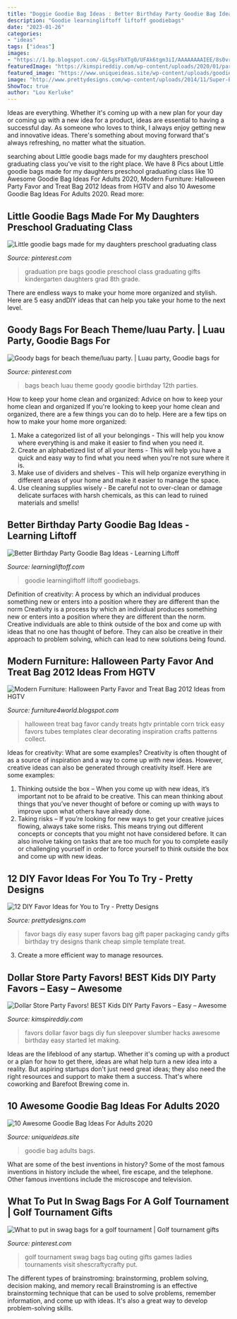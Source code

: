 ```yaml
---
title: "Doggie Goodie Bag Ideas : Better Birthday Party Goodie Bag Ideas"
description: "Goodie learningliftoff liftoff goodiebags"
date: "2023-01-26"
categories:
- "ideas"
tags: ["ideas"]
images:
- "https://1.bp.blogspot.com/-GL5gsFbXTg0/UFAk6tgm3iI/AAAAAAAAIEE/8s0vrJvvEPM/s1600/Halloween-Party-Favor-Treat-Bag-2013-Ideas-3.jpg"
featuredImage: "https://kimspireddiy.com/wp-content/uploads/2020/01/party-favors-dollar-store-eyelashes-2.jpg"
featured_image: "https://www.uniqueideas.site/wp-content/uploads/goodie-bags-adults-deserve-them-too-my-country-birthday-1-800x800.jpg"
image: "http://www.prettydesigns.com/wp-content/uploads/2014/11/Super-Easy-Favor-Bags.jpg"
ShowToc: true
author: "Lou Kerluke"
---
```



Ideas are everything. Whether it's coming up with a new plan for your day or coming up with a new idea for a product, ideas are essential to having a successful day. As someone who loves to think, I always enjoy getting new and innovative ideas. There's something about moving forward that's always refreshing, no matter what the situation.

	

		
searching about Little goodie bags made for my daughters preschool graduating class you've visit to the right place. We have 8 Pics about Little goodie bags made for my daughters preschool graduating class like 10 Awesome Goodie Bag Ideas For Adults 2020, Modern Furniture: Halloween Party Favor and Treat Bag 2012 Ideas from HGTV and also 10 Awesome Goodie Bag Ideas For Adults 2020. Read more:
		
    
## Little Goodie Bags Made For My Daughters Preschool Graduating Class

<img loading=lazy src="https://i.pinimg.com/originals/91/6d/10/916d10bdf1d802f8aaf4e867fa502654.jpg" onerror="this.onerror=null;this.src='https://tse1.mm.bing.net/th?id=OIP.2x-qCHM1P_pnwThq6c4NJAHaKb&amp;pid=15.1';" alt="Little goodie bags made for my daughters preschool graduating class">

_Source: pinterest.com_

>graduation pre bags goodie preschool class graduating gifts kindergarten daughters grad 8th grade. 

	

There are endless ways to make your home more organized and stylish. Here are 5 easy andDIY ideas that can help you take your home to the next level.

    
## Goody Bags For Beach Theme/luau Party. | Luau Party, Goodie Bags For

<img loading=lazy src="https://i.pinimg.com/originals/67/2c/c7/672cc7995ef2bc39998d3161582e153d.jpg" onerror="this.onerror=null;this.src='https://tse1.mm.bing.net/th?id=OIP.flRq2k5HRo7nMgWfypOn7AHaEL&amp;pid=15.1';" alt="Goody bags for beach theme/luau party. | Luau party, Goodie bags for">

_Source: pinterest.com_

>bags beach luau theme goody goodie birthday 12th parties. 

	

How to keep your home clean and organized: Advice on how to keep your home clean and organized
If you're looking to keep your home clean and organized, there are a few things you can do to help. Here are a few tips on how to make your home more organized: 
1. Make a categorized list of all your belongings - This will help you know where everything is and make it easier to find when you need it. 
2. Create an alphabetized list of all your items - This will help you have a quick and easy way to find what you need when you're not sure where it is. 
3. Make use of dividers and shelves - This will help organize everything in different areas of your home and make it easier to manage the space. 
4. Use cleaning supplies wisely - Be careful not to over-clean or damage delicate surfaces with harsh chemicals, as this can lead to ruined materials and smells!

    
## Better Birthday Party Goodie Bag Ideas - Learning Liftoff

<img loading=lazy src="https://www.learningliftoff.com/wp-content/uploads/2016/04/GoodieBags_EnhanceLearning.jpg" onerror="this.onerror=null;this.src='https://tse4.mm.bing.net/th?id=OIP.qPzyMuSOj6zAegAGov1yPwHaD8&amp;pid=15.1';" alt="Better Birthday Party Goodie Bag Ideas - Learning Liftoff">

_Source: learningliftoff.com_

>goodie learningliftoff liftoff goodiebags. 

	

Definition of creativity: A process by which an individual produces something new or enters into a position where they are different than the norm
Creativity is a process by which an individual produces something new or enters into a position where they are different than the norm. Creative individuals are able to think outside of the box and come up with ideas that no one has thought of before. They can also be creative in their approach to problem solving, which can lead to new solutions being found.

    
## Modern Furniture: Halloween Party Favor And Treat Bag 2012 Ideas From HGTV

<img loading=lazy src="https://1.bp.blogspot.com/-GL5gsFbXTg0/UFAk6tgm3iI/AAAAAAAAIEE/8s0vrJvvEPM/s1600/Halloween-Party-Favor-Treat-Bag-2013-Ideas-3.jpg" onerror="this.onerror=null;this.src='https://tse2.mm.bing.net/th?id=OIP.rqu2odDLXc_ufoej--ksVgHaJ7&amp;pid=15.1';" alt="Modern Furniture: Halloween Party Favor and Treat Bag 2012 Ideas from HGTV">

_Source: furniture4world.blogspot.com_

>halloween treat bag favor candy treats hgtv printable corn trick easy favors tubes templates clear decorating inspiration crafts patterns collect. 

	

Ideas for creativity: What are some examples?
Creativity is often thought of as a source of inspiration and a way to come up with new ideas. However, creative ideas can also be generated through creativity itself. Here are some examples: 
1. Thinking outside the box – When you come up with new ideas, it’s important not to be afraid to be creative. This can mean thinking about things that you’ve never thought of before or coming up with ways to improve upon what others have already done. 
2. Taking risks – If you’re looking for new ways to get your creative juices flowing, always take some risks. This means trying out different concepts or concepts that you might not have considered before. It can also involve taking on tasks that are too much for you to complete easily or challenging yourself in order to force yourself to think outside the box and come up with new ideas.

    
## 12 DIY Favor Ideas For You To Try - Pretty Designs

<img loading=lazy src="http://www.prettydesigns.com/wp-content/uploads/2014/11/Super-Easy-Favor-Bags.jpg" onerror="this.onerror=null;this.src='https://tse4.mm.bing.net/th?id=OIP.kP5YkmTMqbb0-TpIsx96sAHaOe&amp;pid=15.1';" alt="12 DIY Favor Ideas for You to Try - Pretty Designs">

_Source: prettydesigns.com_

>favor bags diy easy super favors bag gift paper packaging candy gifts birthday try designs thank cheap simple template treat. 

	

3. Create a more efficient way to manage resources.

    
## Dollar Store Party Favors! BEST Kids DIY Party Favors – Easy – Awesome

<img loading=lazy src="https://kimspireddiy.com/wp-content/uploads/2020/01/party-favors-dollar-store-eyelashes-2.jpg" onerror="this.onerror=null;this.src='https://tse4.mm.bing.net/th?id=OIP.yG2NgOJpSijPC7gh7qT_kwHaJ4&amp;pid=15.1';" alt="Dollar Store Party Favors! BEST Kids DIY Party Favors – Easy – Awesome">

_Source: kimspireddiy.com_

>favors dollar favor bags diy fun sleepover slumber hacks awesome birthday easy started let making. 

	

Ideas are the lifeblood of any startup. Whether it's coming up with a product or a plan for how to get there, ideas are what help turn a new idea into a reality. But aspiring startups don't just need great ideas; they also need the right resources and support to make them a success. That's where coworking and Barefoot Brewing come in.

    
## 10 Awesome Goodie Bag Ideas For Adults 2020

<img loading=lazy src="https://www.uniqueideas.site/wp-content/uploads/goodie-bags-adults-deserve-them-too-my-country-birthday-1-800x800.jpg" onerror="this.onerror=null;this.src='https://tse3.mm.bing.net/th?id=OIP.qaCqwNVlV6oAG5MidVoxygHaHa&amp;pid=15.1';" alt="10 Awesome Goodie Bag Ideas For Adults 2020">

_Source: uniqueideas.site_

>goodie bag adults bags. 

	

What are some of the best inventions in history?
Some of the most famous inventions in history include the wheel, fire escape, and the telephone. Other famous inventions include the microscope and television.

    
## What To Put In Swag Bags For A Golf Tournament | Golf Tournament Gifts

<img loading=lazy src="https://i.pinimg.com/736x/19/01/48/190148149f21f82748b4f45223c1a9a2.jpg" onerror="this.onerror=null;this.src='https://tse2.mm.bing.net/th?id=OIP.JKSuLRg519Z_D5MG0AuxRwHaNl&amp;pid=15.1';" alt="What to put in swag bags for a golf tournament | Golf tournament gifts">

_Source: pinterest.com_

>golf tournament swag bags bag outing gifts games ladies tournaments visit shescraftycrafty put. 

	

The different types of brainstroming: brainstorming, problem solving, decision making, and memory recall
Brainstroming is an effective brainstorming technique that can be used to solve problems, remember information, and come up with ideas. It's also a great way to develop problem-solving skills.

